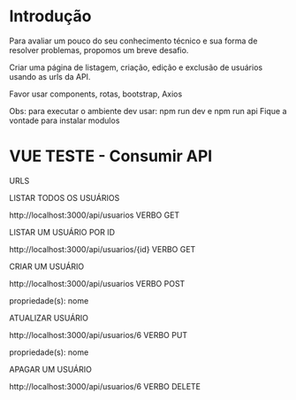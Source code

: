 # Introdução
Para avaliar um pouco do seu conhecimento técnico e sua forma de resolver problemas, propomos um breve desafio.

Criar uma página de listagem, criação, edição e exclusão de usuários usando as urls da API.

Favor usar components, rotas, bootstrap, Axios


Obs: para executar o ambiente dev usar: 
npm run dev 
e 
npm run api
Fique a vontade para instalar modulos 



# VUE TESTE - Consumir API

URLS

LISTAR TODOS OS USUÁRIOS

http://localhost:3000/api/usuarios VERBO GET


LISTAR UM USUÁRIO POR ID

http://localhost:3000/api/usuarios/{id} VERBO GET


CRIAR UM USUÁRIO

http://localhost:3000/api/usuarios VERBO POST

propriedade(s): nome


ATUALIZAR USUÁRIO

http://localhost:3000/api/usuarios/6 VERBO PUT

propriedade(s): nome


APAGAR UM USUÁRIO

http://localhost:3000/api/usuarios/6 VERBO DELETE




 

